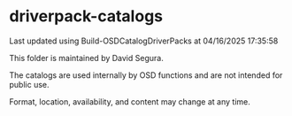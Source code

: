 ﻿# driverpack-catalogs

Last updated using Build-OSDCatalogDriverPacks at 04/16/2025 17:35:58

This folder is maintained by David Segura.

The catalogs are used internally by OSD functions and are not intended for public use.

Format, location, availability, and content may change at any time.

